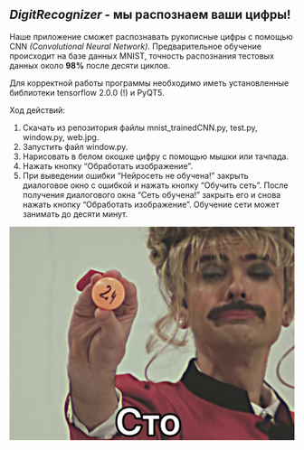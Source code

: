 *DigitRecognizer* - мы распознаем ваши цифры!
-------------

Наше приложение сможет распознавать рукописные цифры с помощью CNN *(Convolutional Neural Network)*. Предварительное обучение происходит на базе данных MNIST, точность распознания тестовых данных около **98%** после десяти циклов.

Для корректной работы программы необходимо иметь установленные библиотеки tensorflow 2.0.0 (!) и PyQT5. 

Ход действий:
1. Скачать из репозитория файлы mnist_trainedCNN.py, test.py, window.py, web.jpg. 
2. Запустить файл window.py. 
3. Нарисовать в белом окошке цифру с помощью мышки или тачпада.
4. Нажать кнопку “Обработать изображение”.
5. При выведении ошибки “Нейросеть не обучена!” закрыть диалоговое окно с ошибкой и нажать кнопку “Обучить сеть”. После получения диалогового окна “Сеть обучена!” закрыть его и снова нажать кнопку “Обработать изображение”. Обучение сети может занимать до десяти минут.


![Коротко о нашей нейросетке](https://github.com/ksyu-zait/project_2020/blob/master/24NgYdXNMho.jpg)
